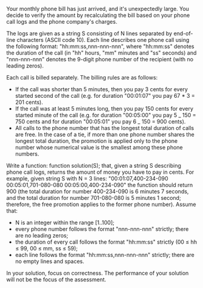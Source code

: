 Your monthly phone bill has just arrived, and it's unexpectedly large.
You decide to verify the amount by recalculating the bill based on your
phone call logs and the phone company's charges.

The logs are given as a string S consisting of N lines separated by end-of-line
characters (ASCII code 10). Each line describes one phone call using the following
format: "hh:mm:ss,nnn-nnn-nnn", where "hh:mm:ss" denotes the duration of the call
(in "hh" hours, "mm" minutes and "ss" seconds) and "nnn-nnn-nnn" denotes the 9-digit
phone number of the recipient (with no leading zeros).

Each call is billed separately. The billing rules are as follows:

- If the call was shorter than 5 minutes, then you pay 3 cents for every started second of the call (e.g. for duration "00:01:07" you pay 67 \* 3 = 201 cents).
- If the call was at least 5 minutes long, then you pay 150 cents for every started minute of the call (e.g. for duration "00:05:00" you pay 5 _ 150 = 750 cents and for duration "00:05:01" you pay 6 _ 150 = 900 cents).
- All calls to the phone number that has the longest total duration of calls are free. In the case of a tie, if more than one phone number shares the longest total duration, the promotion is applied only to the phone number whose numerical value is the smallest among these phone numbers.

Write a function:
function solution(S);
that, given a string S describing phone call logs, returns the amount of money you have to pay in cents.
For example, given string S with N = 3 lines:
"00:01:07,400-234-090
00:05:01,701-080-080
00:05:00,400-234-090"
the function should return 900 (the total duration for number 400-234-090 is 6 minutes 7 seconds, and the total duration for number 701-080-080 is 5 minutes 1 second; therefore, the free promotion applies to the former phone number).
Assume that:

- N is an integer within the range [1..100];
- every phone number follows the format "nnn-nnn-nnn" strictly; there are no leading zeros;
- the duration of every call follows the format "hh:mm:ss" strictly (00 ≤ hh ≤ 99, 00 ≤ mm, ss ≤ 59);
- each line follows the format "hh:mm:ss,nnn-nnn-nnn" strictly; there are no empty lines and spaces.

In your solution, focus on correctness. The performance of your solution will not be the focus of the assessment.
